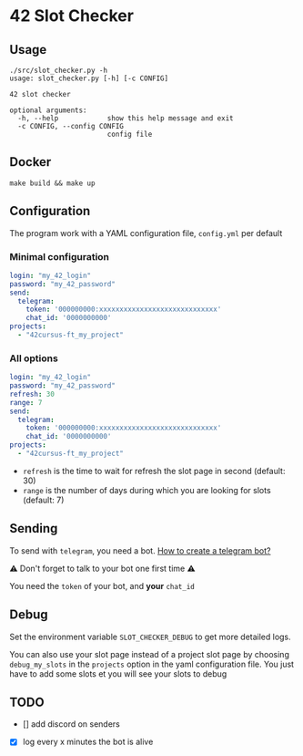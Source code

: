 # 42 Slot Checker

## Usage

```
./src/slot_checker.py -h
usage: slot_checker.py [-h] [-c CONFIG]

42 slot checker

optional arguments:
  -h, --help            show this help message and exit
  -c CONFIG, --config CONFIG
                        config file

```

## Docker

```
make build && make up
```

## Configuration

The program work with a YAML configuration file, `config.yml` per default

### Minimal configuration

```yml
login: "my_42_login"
password: "my_42_password"
send:
  telegram:
    token: '000000000:xxxxxxxxxxxxxxxxxxxxxxxxxxxxx'
    chat_id: '0000000000'
projects:
  - "42cursus-ft_my_project"
```

### All options

```yml
login: "my_42_login"
password: "my_42_password"
refresh: 30
range: 7
send:
  telegram:
    token: '000000000:xxxxxxxxxxxxxxxxxxxxxxxxxxxxx'
    chat_id: '0000000000'
projects:
  - "42cursus-ft_my_project"
```

- `refresh` is the time to wait for refresh the slot page in second (default: 30)
- `range` is the number of days during which you are looking for slots (default: 7)

## Sending

To send with `telegram`, you need a bot. [How to create a telegram bot?](https://fr.jeffprod.com/blog/2017/creer-un-bot-telegram/)

:warning: Don't forget to talk to your bot one first time :warning:

You need the `token` of your bot, and **your** `chat_id`

## Debug

Set the environment variable `SLOT_CHECKER_DEBUG` to get more detailed logs. 

You can also use your slot page instead of a project slot page by choosing `debug_my_slots` in the `projects` option in the yaml configuration file. You just have to add some slots et you will see your slots to debug

## TODO

- [] add discord on senders
- [x] log every x minutes the bot is alive
